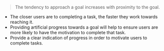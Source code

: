 > The tendency to approach a goal increases with proximity to the goal.

- The closer users are to completing a task, the faster they work towards reaching it.
- Providing artificial progress towards a goal will help to ensure users are more likely to have the motivation to complete that task.
- Provide a clear indication of progress in order to motivate users to complete tasks.